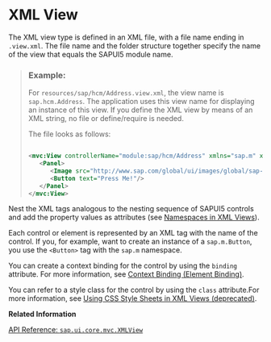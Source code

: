 <!-- loio91f292806f4d1014b6dd926db0e91070 -->

# XML View

The XML view type is defined in an XML file, with a file name ending in `.view.xml`. The file name and the folder structure together specify the name of the view that equals the SAPUI5 module name.

> ### Example:  
> For `resources/sap/hcm/Address.view.xml`, the view name is `sap.hcm.Address`. The application uses this view name for displaying an instance of this view. If you define the XML view by means of an XML string, no file or define/require is needed.
> 
> The file looks as follows:
> 
> ```xml
> 
> <mvc:View controllerName="module:sap/hcm/Address" xmlns="sap.m" xmlns:mvc="sap.ui.core.mvc">
>    <Panel>
>       <Image src="http://www.sap.com/global/ui/images/global/sap-logo.png"/>
>       <Button text="Press Me!"/>
>    </Panel>
> </mvc:View>
> ```

Nest the XML tags analogous to the nesting sequence of SAPUI5 controls and add the property values as attributes \(see [Namespaces in XML Views](namespaces-in-xml-views-2421a2c.md)\).

Each control or element is represented by an XML tag with the name of the control. If you, for example, want to create an instance of a `sap.m.Button`, you use the `<Button>` tag with the `sap.m` namespace.

You can create a context binding for the control by using the `binding` attribute. For more information, see [Context Binding \(Element Binding\)](context-binding-element-binding-91f05e8.md).

You can refer to a style class for the control by using the `class` attribute.For more information, see [Using CSS Style Sheets in XML Views \(deprecated\)](using-css-style-sheets-in-xml-views-deprecated-b564935.md).

**Related Information**  


[API Reference: `sap.ui.core.mvc.XMLView`](https://ui5.sap.com/#/api/sap.ui/methods/sap.ui.core.mvc.XMLView.create)

